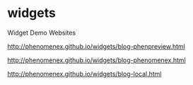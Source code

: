 widgets
=======

Widget Demo Websites

http://phenomenex.github.io/widgets/blog-phenpreview.html

http://phenomenex.github.io/widgets/blog-phenomenex.html

http://phenomenex.github.io/widgets/blog-local.html
